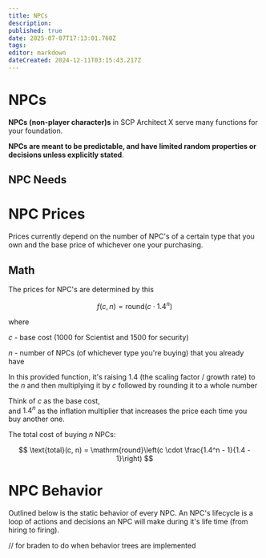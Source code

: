 ```yaml
---
title: NPCs
description: 
published: true
date: 2025-07-07T17:13:01.760Z
tags: 
editor: markdown
dateCreated: 2024-12-11T03:15:43.217Z
---
```


# NPCs

**NPCs (non-player character)s** in SCP Architect X serve many functions for your foundation.

**NPCs are meant to be predictable, and have limited random properties or decisions unless explicitly stated**.

## NPC Needs

# NPC Prices

Prices currently depend on the number of NPC's of a certain type that you own and the base price of whichever one your purchasing.

## Math

The prices for NPC's are determined by this

$$
f(c, n) = \mathrm{round}(c \cdot 1.4^n)
$$

where

$c$ - base cost (1000 for Scientist and 1500 for security)

$n$ - number of NPCs (of whichever type you're buying) that you already have

In this provided function, it's raising 1.4 (the scaling factor / growth rate) to the $n$ and then multiplying it by $c$ followed by rounding it to a whole number


Think of $c$ as the base cost,  
and $1.4^n$ as the inflation multiplier that increases the price each time you buy another one.

The total cost of buying $n$ NPCs:

$$
\text{total}(c, n) = \mathrm{round}\left(c \cdot \frac{1.4^n - 1}{1.4 - 1}\right)
$$


# NPC Behavior

Outlined below is the static behavior of every NPC. An NPC's lifecycle is a loop of actions and decisions an NPC will make during it's life time (from hiring to firing).

// for braden to do when behavior trees are implemented